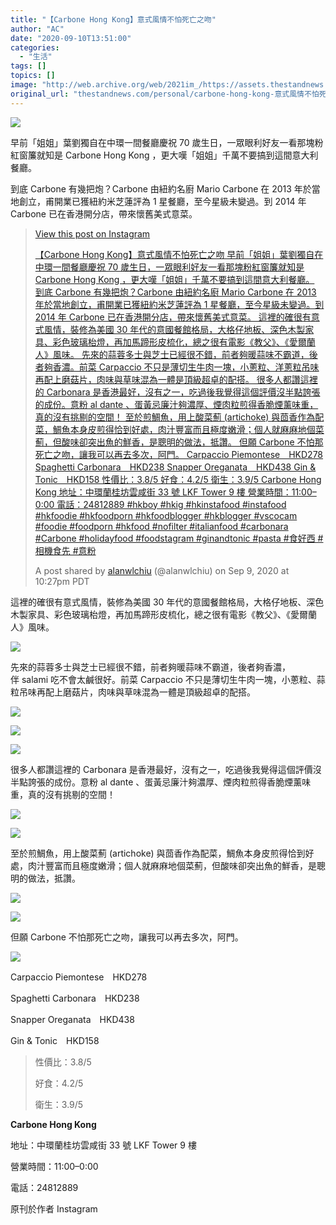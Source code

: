 ```yaml
---
title: "【Carbone Hong Kong】意式風情不怕死亡之吻"
author: "AC"
date: "2020-09-10T13:51:00"
categories:
  - "生活"
tags: []
topics: []
image: "http://web.archive.org/web/2021im_/https://assets.thestandnews.com/media/photos/italy-15_qRGc7_9JN58yD.png"
original_url: "thestandnews.com/personal/carbone-hong-kong-意式風情不怕死亡之吻"
---
```

![](http://web.archive.org/web/2021im_/https://assets.thestandnews.com/media/photos/italy-15_qRGc7_9JN58yD.png)

早前「姐姐」葉劉獨自在中環一間餐廳慶祝 70 歲生日，一眾眼利好友一看那塊粉紅窗簾就知是 Carbone Hong Kong ，更大嘆「姐姐」千萬不要搞到這間意大利餐廳。

到底 Carbone 有幾把炮？Carbone 由紐約名廚 Mario Carbone 在 2013 年於當地創立，甫開業已獲紐約米芝蓮評為 1 星餐廳，至今星級未變過。到 2014 年 Carbone 已在香港開分店，帶來懷舊美式意菜。

> [](http://web.archive.org/web/20211229063941/https://www.instagram.com/p/CE8bqEbg5Vq/?utm_source=ig_embed&utm_campaign=loading)
> 
> [View this post on Instagram](http://web.archive.org/web/20211229063941/https://www.instagram.com/p/CE8bqEbg5Vq/?utm_source=ig_embed&utm_campaign=loading)
> 
> [【Carbone Hong Kong】意式風情不怕死亡之吻 早前「姐姐」葉劉獨自在中環一間餐廳慶祝 70 歲生日，一眾眼利好友一看那塊粉紅窗簾就知是 Carbone Hong Kong ，更大嘆「姐姐」千萬不要搞到這間意大利餐廳。 到底 Carbone 有幾把炮？Carbone 由紐約名廚 Mario Carbone 在 2013 年於當地創立，甫開業已獲紐約米芝蓮評為 1 星餐廳，至今星級未變過。到 2014 年 Carbone 已在香港開分店，帶來懷舊美式意菜。 這裡的確很有意式風情，裝修為美國 30 年代的意國餐館格局，大格仔地板、深色木製家具、彩色玻璃枱燈，再加馬蹄形皮梳化，總之很有電影《教父》、《愛爾蘭人》風味。 先來的蒜蓉多士與芝士已經很不錯，前者夠暖蒜味不霸道，後者夠香濃。前菜 Carpaccio 不只是薄切生牛肉一塊，小蔥粒、洋蔥粒吊味再配上磨菇片，肉味與草味混為一體是頂級超卓的配搭。 很多人都讚這裡的 Carbonara 是香港最好，沒有之一，吃過後我覺得這個評價沒半點誇張的成份。意粉 al dante 、蛋黃忌廉汁夠濃厚、煙肉粒煎得香脆煙薰味重，真的沒有挑剔的空間！ 至於煎鯛魚，用上酸菜薊 (artichoke) 與茴香作為配菜，鯛魚本身皮煎得恰到好處，肉汁豐富而且極度嫩滑；個人就麻麻地個菜薊，但酸味卻突出魚的鮮香，是聰明的做法，抵讚。 但願 Carbone 不怕那死亡之吻，讓我可以再去多次，阿門。 Carpaccio Piemontese　HKD278 Spaghetti Carbonara　HKD238 Snapper Oreganata　HKD438 Gin & Tonic　HKD158 性價比：3.8/5 好食：4.2/5 衛生：3.9/5 Carbone Hong Kong 地址：中環蘭桂坊雲咸街 33 號 LKF Tower 9 樓 營業時間：11:00–0:00 電話：24812889 #hkboy #hkig #hkinstafood #instafood #hkfoodie #hkfoodporn #hkfoodblogger #hkblogger #vscocam #foodie #foodporn #hkfood #nofilter #italianfood #carbonara #Carbone #holidayfood #foodstagram #ginandtonic #pasta #食好西 #相機食先 #意粉](http://web.archive.org/web/20211229063941/https://www.instagram.com/p/CE8bqEbg5Vq/?utm_source=ig_embed&utm_campaign=loading)
> 
> A post shared by [alanwlchiu](http://web.archive.org/web/20211229063941/https://www.instagram.com/alanwlchiu/?utm_source=ig_embed&utm_campaign=loading) (@alanwlchiu) on Sep 9, 2020 at 10:27pm PDT

這裡的確很有意式風情，裝修為美國 30 年代的意國餐館格局，大格仔地板、深色木製家具、彩色玻璃枱燈，再加馬蹄形皮梳化，總之很有電影《教父》、《愛爾蘭人》風味。

![](http://web.archive.org/web/2021im_/https://assets.thestandnews.com/media/photos/4B2ED2F1-4E18-46B8-8968-FD3C787BAE20_v60vU_HxR8Y5r.JPG)

先來的蒜蓉多士與芝士已經很不錯，前者夠暖蒜味不霸道，後者夠香濃，伴 salami 吃不會太鹹很好。前菜 Carpaccio 不只是薄切生牛肉一塊，小蔥粒、蒜粒吊味再配上磨菇片，肉味與草味混為一體是頂級超卓的配搭。

![](http://web.archive.org/web/2021im_/https://assets.thestandnews.com/media/photos/42DE5E2D-FDA1-4F9A-A810-38AC65EF71DD_Lu9h2_kAJSMEq.JPG)

![](http://web.archive.org/web/2021im_/https://assets.thestandnews.com/media/photos/ADDDB959-B463-4C72-A38B-5E524C2CDC8B_1vuh1_K8ntDO2.JPG)

![](http://web.archive.org/web/2021im_/https://assets.thestandnews.com/media/photos/01DED978-237C-4712-91CC-FA896255D4AD_Qh8Jx_XGMLGih.JPG)

很多人都讚這裡的 Carbonara 是香港最好，沒有之一，吃過後我覺得這個評價沒半點誇張的成份。意粉 al dante 、蛋黃忌廉汁夠濃厚、煙肉粒煎得香脆煙薰味重，真的沒有挑剔的空間！

![](http://web.archive.org/web/2021im_/https://assets.thestandnews.com/media/photos/909ACF30-0B80-43F5-A535-B8063E6F4DB0_bYpPm_lGJJOvu.JPG)

![](http://web.archive.org/web/2021im_/https://assets.thestandnews.com/media/photos/CE32F5E5-D150-4C93-8C93-DDA2FAC9BBC0_CHJrU_TTrtgiw.JPG)

至於煎鯛魚，用上酸菜薊 (artichoke) 與茴香作為配菜，鯛魚本身皮煎得恰到好處，肉汁豐富而且極度嫩滑；個人就麻麻地個菜薊，但酸味卻突出魚的鮮香，是聰明的做法，抵讚。

![](http://web.archive.org/web/2021im_/https://assets.thestandnews.com/media/photos/0AF34A60-E186-4D7A-9973-FFBADCC20C38_Gpa1p_ETdWia5.JPG)

![](http://web.archive.org/web/2021im_/https://assets.thestandnews.com/media/photos/AF2ED76F-AAD0-4B69-AF20-5AD70146DA38_SHMe5_djNwhlm.JPG)

但願 Carbone 不怕那死亡之吻，讓我可以再去多次，阿門。

![](http://web.archive.org/web/2021im_/https://assets.thestandnews.com/media/photos/74BFD8B0-B871-4C74-A1B3-17A6710B9912_fcjJe_ZWQ1gLU.JPG)

Carpaccio Piemontese　HKD278

Spaghetti Carbonara　HKD238

Snapper Oreganata　HKD438

Gin & Tonic　HKD158

> 性價比：3.8/5
> 
> 好食：4.2/5
> 
> 衛生：3.9/5

**Carbone Hong Kong**

地址：中環蘭桂坊雲咸街 33 號 LKF Tower 9 樓

營業時間：11:00–0:00

電話：24812889

原刊於作者 Instagram